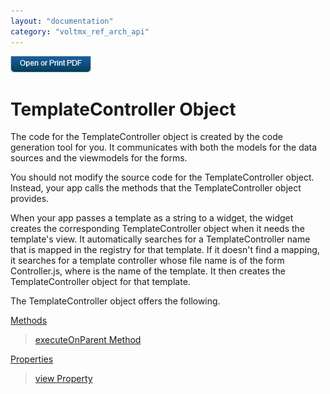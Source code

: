 ```yaml
---
layout: "documentation"
category: "voltmx_ref_arch_api"
---
```

                        

[![](Resources/Images/pdf.png)](http://docs.voltmx.com/9_x_PDFs/iris/voltmx_ref_arch_ap_internali.pdf)


TemplateController Object
=========================

The code for the TemplateController object is created by the code generation tool for you. It communicates with both the models for the data sources and the viewmodels for the forms.

You should not modify the source code for the TemplateController object. Instead, your app calls the methods that the TemplateController object provides.

When your app passes a template as a string to a widget, the widget creates the corresponding TemplateController object when it needs the template's view. It automatically searches for a TemplateController name that is mapped in the registry for that template. If it doesn't find a mapping, it searches for a template controller whose file name is of the form <templateName>Controller.js, where <templateName> is the name of the template. It then creates the TemplateController object for that template.

The TemplateController object offers the following.

[Methods](TemplateController_Methods.html)

> [executeOnParent Method](TemplateController_Methods.html#executeOnParent)

[Properties](TemplateController_Properties.html)

> [view Property](TemplateController_Properties.html#view)
